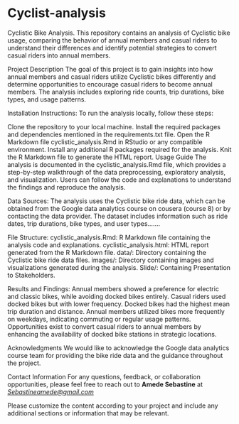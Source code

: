 # Cyclist-analysis

Cyclistic Bike Analysis.
This repository contains an analysis of Cyclistic bike usage, comparing the behavior of annual members and casual riders to understand their differences and identify potential strategies to convert casual riders into annual members.

Project Description
The goal of this project is to gain insights into how annual members and casual riders utilize Cyclistic bikes differently and determine opportunities to encourage casual riders to become annual members. The analysis includes exploring ride counts, trip durations, bike types, and usage patterns.

Installation Instructions:
To run the analysis locally, follow these steps:

Clone the repository to your local machine.
Install the required packages and dependencies mentioned in the requirements.txt file.
Open the R Markdown file cyclistic_analysis.Rmd in RStudio or any compatible environment.
Install any additional R packages required for the analysis.
Knit the R Markdown file to generate the HTML report.
Usage Guide
The analysis is documented in the cyclistic_analysis.Rmd file, which provides a step-by-step walkthrough of the data preprocessing, exploratory analysis, and visualization. Users can follow the code and explanations to understand the findings and reproduce the analysis.

Data Sources:
The analysis uses the Cyclistic bike ride data, which can be obtained from the Google data analytics course on cousera (course 8) or by contacting the data provider. The dataset includes information such as ride dates, trip durations, bike types, and user types.......

File Structure:
cyclistic_analysis.Rmd: R Markdown file containing the analysis code and explanations.
cyclistic_analysis.html: HTML report generated from the R Markdown file.
data/: Directory containing the Cyclistic bike ride data files.
images/: Directory containing images and visualizations generated during the analysis.
Slide/: Containing Presentation to Stakeholders.

Results and Findings:
Annual members showed a preference for electric and classic bikes, while avoiding docked bikes entirely.
Casual riders used docked bikes but with lower frequency.
Docked bikes had the highest mean trip duration and distance.
Annual members utilized bikes more frequently on weekdays, indicating commuting or regular usage patterns.
Opportunities exist to convert casual riders to annual members by enhancing the availability of docked bike stations in strategic locations.

Acknowledgments
We would like to acknowledge the Google data analytics course team for providing the bike ride data and the guidance throughout the project.


Contact Information
For any questions, feedback, or collaboration opportunities, please feel free to reach out to **Amede Sebastine** at *Sebastineamede@gmail.com*

Please customize the content according to your project and include any additional sections or information that may be relevant.
